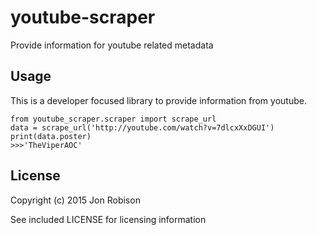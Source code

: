 youtube-scraper
===============

Provide information for youtube related metadata

Usage
-----

This is a developer focused library to provide information from youtube.

    from youtube_scraper.scraper import scrape_url
    data = scrape_url('http://youtube.com/watch?v=7dlcxXxDGUI')
    print(data.poster)
    >>>'TheViperAOC'

License
-------

Copyright (c) 2015 Jon Robison

See included LICENSE for licensing information
